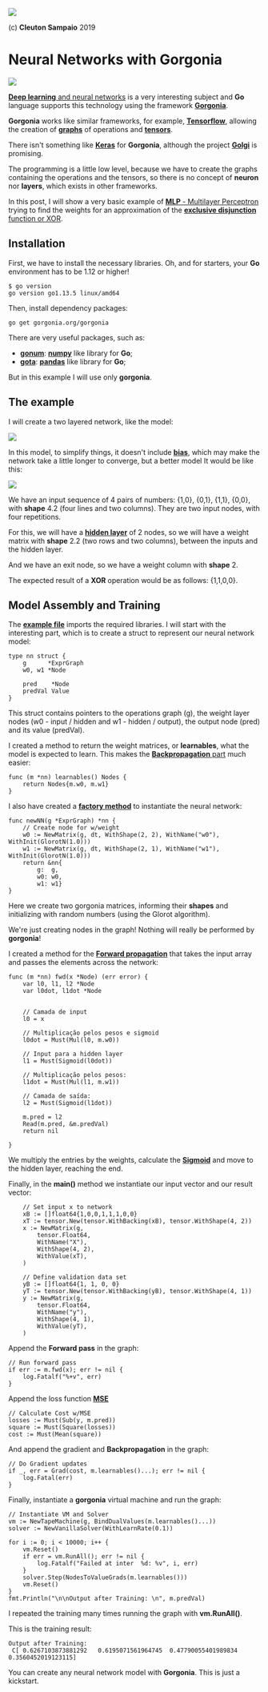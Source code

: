 ![](./golangnetwork-logo.png)

(c) **Cleuton Sampaio** 2019

# Neural Networks with Gorgonia

![](../../images/gonn-final.png)

[**Deep learning** and neural networks](https://github.com/cleuton/neuraljava) is a very interesting subject and **Go** language supports this technology using the framework [**Gorgonia**](https://github.com/gorgonia).

**Gorgonia** works like similar frameworks, for example, [**Tensorflow**](https://www.tensorflow.org/), allowing the creation of [**graphs**](https://en.wikipedia.org/wiki/Graphics_theory) of operations and [**tensors**](https://en.wikipedia.org/wiki/Tensor).

There isn't something like [**Keras**](https://keras.io/) for **Gorgonia**, although the project [**Golgi**](https://github.com/gorgonia/golgi) is promising.

The programming is a little low level, because we have to create the graphs containing the operations and the tensors, so there is no concept of **neuron** nor **layers**, which exists in other frameworks.

In this post, I will show a very basic example of [**MLP** - Multilayer Perceptron](https://en.wikipedia.org/wiki/Multilayer_perceptron) trying to find the weights for an approximation of the [**exclusive disjunction** function or XOR](https://simple.wikipedia.org/wiki/Exclusive_disjunction).

## Installation

First, we have to install the necessary libraries. Oh, and for starters, your **Go** environment has to be 1.12 or higher!

```
$ go version
go version go1.13.5 linux/amd64
```

Then, install dependency packages:

```
go get gorgonia.org/gorgonia
```

There are very useful packages, such as:

- [**gonum**](https://github.com/gonum): [**numpy**](https://numpy.org/) like library for **Go**;
- [**gota**](https://github.com/go-gota/gota): [**pandas**](https://pandas.pydata.org/) like library for **Go**;


But in this example I will use only **gorgonia**.

## The example

I will create a two layered network, like the model: 

![](../../images/gonn.png)

In this model, to simplify things, it doesn't include [**bias**](https://github.com/cleuton/neuraljava), which may make the network take a little longer to converge, but a better model It would be like this:

![](../../images/gonn-bias.png)

We have an input sequence of 4 pairs of numbers: {1,0}, {0,1}, {1,1}, {0,0}, with **shape** 4.2 (four lines and two columns). They are two input nodes, with four repetitions.

For this, we will have a [**hidden layer**](https://www.heatonresearch.com/2017/06/01/hidden-layers.html) of 2 nodes, so we will have a weight matrix with **shape** 2.2 (two rows and two columns), between the inputs and the hidden layer. 

And we have an exit node, so we have a weight column with **shape** 2.

The expected result of a **XOR** operation would be as follows: {1,1,0,0}.

## Model Assembly and Training

The [**example file**](https://github.com/cleuton/golang-network/blob/master/code/deeplearning1/mlp.go) imports the required libraries. I will start with the interesting part, which is to create a struct to represent our neural network model:

```
type nn struct {
	g      *ExprGraph
	w0, w1 *Node

	pred    *Node
	predVal Value
}
```

This struct contains pointers to the operations graph (g), the weight layer nodes (w0 - input / hidden and w1 - hidden / output), the output node (pred) and its value (predVal).

I created a method to return the weight matrices, or **learnables**, what the model is expected to learn. This makes the [**Backpropagation** part](https://en.wikipedia.org/wiki/Backpropagation) much easier:

```
func (m *nn) learnables() Nodes {
	return Nodes{m.w0, m.w1}
}
```

I also have created a [**factory method**](https://pt.wikipedia.org/wiki/Factory_Method) to instantiate the neural network:

```
func newNN(g *ExprGraph) *nn {
	// Create node for w/weight
	w0 := NewMatrix(g, dt, WithShape(2, 2), WithName("w0"), WithInit(GlorotN(1.0)))
	w1 := NewMatrix(g, dt, WithShape(2, 1), WithName("w1"), WithInit(GlorotN(1.0)))
	return &nn{
		g:  g,
		w0: w0,
		w1: w1}
}
```

Here we create two gorgonia matrices, informing their **shapes** and initializing with random numbers (using the Glorot algorithm).

We're just creating nodes in the graph! Nothing will really be performed by **gorgonia**!

I created a method for the [**Forward propagation**](https://towardsdatascience.com/forward-propagation-in-neural-networks-simplified-math-and-code-version-bbcfef6f9250) that takes the input array and passes the elements across the network: 

```
func (m *nn) fwd(x *Node) (err error) {
	var l0, l1, l2 *Node
	var l0dot, l1dot *Node


	// Camada de input
	l0 = x

	// Multiplicação pelos pesos e sigmoid
	l0dot = Must(Mul(l0, m.w0))

	// Input para a hidden layer
	l1 = Must(Sigmoid(l0dot))

	// Multiplicação pelos pesos:
	l1dot = Must(Mul(l1, m.w1))

	// Camada de saída:
	l2 = Must(Sigmoid(l1dot))

	m.pred = l2
	Read(m.pred, &m.predVal)
	return nil

}
```

We multiply the entries by the weights, calculate the [**Sigmoid**](https://en.wikipedia.org/wiki/Sigmoid_function) and move to the hidden layer, reaching the end.

Finally, in the **main()** method we instantiate our input vector and our result vector:

```
	// Set input x to network
	xB := []float64{1,0,0,1,1,1,0,0}
	xT := tensor.New(tensor.WithBacking(xB), tensor.WithShape(4, 2))
	x := NewMatrix(g,
		tensor.Float64,
		WithName("X"),
		WithShape(4, 2),
		WithValue(xT),
	)

	// Define validation data set
	yB := []float64{1, 1, 0, 0}
	yT := tensor.New(tensor.WithBacking(yB), tensor.WithShape(4, 1))
	y := NewMatrix(g,
		tensor.Float64,
		WithName("y"),
		WithShape(4, 1),
		WithValue(yT),
	)
```

Append the **Forward pass** in the graph: 

```
// Run forward pass
if err := m.fwd(x); err != nil {
    log.Fatalf("%+v", err)
}
```

Append the loss function [**MSE**](https://en.wikipedia.org/wiki/Mean_squared_error)

```
// Calculate Cost w/MSE
losses := Must(Sub(y, m.pred))
square := Must(Square(losses))
cost := Must(Mean(square))
```

And append the gradient and **Backpropagation** in the graph: 

```
// Do Gradient updates
if _, err = Grad(cost, m.learnables()...); err != nil {
    log.Fatal(err)
}
```

Finally, instantiate a **gorgonia** virtual machine and run the graph:

```
// Instantiate VM and Solver
vm := NewTapeMachine(g, BindDualValues(m.learnables()...))
solver := NewVanillaSolver(WithLearnRate(0.1))

for i := 0; i < 10000; i++ {
    vm.Reset()
    if err = vm.RunAll(); err != nil {
        log.Fatalf("Failed at inter  %d: %v", i, err)
    }
    solver.Step(NodesToValueGrads(m.learnables()))
    vm.Reset()
}
fmt.Println("\n\nOutput after Training: \n", m.predVal)
```

I repeated the training many times running the graph with **vm.RunAll()**.

This is the training result: 

```
Output after Training: 
 C[ 0.6267103873881292   0.6195071561964745  0.47790055401989834   0.3560452019123115]
```

You can create any neural network model with **Gorgonia**. This is just a kickstart.

